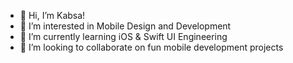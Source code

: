 - 👋 Hi, I’m Kabsa!
- 👀 I’m interested in Mobile Design and Development 
- 🌱 I’m currently learning iOS & Swift UI Engineering 
- 💞️ I’m looking to collaborate on fun mobile development projects

 
 
<!---
KabsaA/KabsaA is a ✨ special ✨ repository because its `README.md` (this file) appears on your GitHub profile.
You can click the Preview link to take a look at your changes.  
--->  
 
